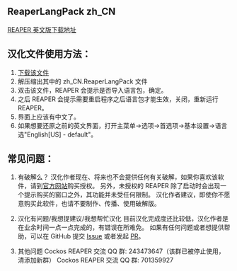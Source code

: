 ## ReaperLangPack zh_CN
[REAPER 英文版下载地址](https://www.reaper.fm/)

## 汉化文件使用方法：
1. [下载该文件](https://github.com/REAPER-CN/ReaperLangPack-zh_CN/archive/master.zip)
2. 解压缩出其中的 zh_CN.ReaperLangPack 文件
3. 双击该文件，REAPER 会提示是否导入语言包，确定。
4. 之后 REAPER 会提示需要重启程序之后语言包才能生效，关闭，重新运行 REAPER。
5. 界面上应该有中文了。
6. 如果想要还原之前的英文界面，打开主菜单->选项->首选项->基本设置->语言选"English[US] - default"。

## 常见问题：

1. 有破解么？
汉化作者现在、将来也不会提供任何有关破解，如果你喜欢该软件，请到[官方网站](https://www.reaper.fm/)购买授权。
另外，未授权的 REAPER 除了启动时会出现一个提示购买的窗口之外，其功能并未受任何限制。
汉化作者建议，即使你不愿意购买此软件，也请不要制作、传播、使用破解版。

2. 汉化有问题/我想提建议/我想帮忙汉化
目前汉化完成度还比较低，汉化作者是在业余时间一点一点完成的，有错误在所难免。
如果有任何问题或者想提供帮助，可以在 GitHub 提交 [Issue](https://github.com/REAPER-CN/ReaperLangPack-zh_CN/issues/new/choose/) 或者发起 [PR](https://github.com/REAPER-CN/ReaperLangPack-zh_CN/compare/)。

3. 其他问题
Cockos REAPER 交流 QQ 群: 243473647（该群已被停止使用，清添加新群）
Cockos REAPER 交流 QQ 群: 701359927
